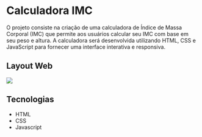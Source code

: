 # Calculadora IMC
O projeto consiste na criação de uma calculadora de Índice de Massa Corporal (IMC) que permite aos usuários calcular seu IMC com base em seu peso e altura. A calculadora será desenvolvida utilizando HTML, CSS e JavaScript para fornecer uma interface interativa e responsiva.

## Layout Web
<div>
  <img src="https://github.com/vittorhonorato/calculadora_imc/assets/120854832/fa24ecae-5a89-4072-aa37-ad6252da2057"/?
</div>

## Tecnologias
- HTML
- CSS
- Javascript
